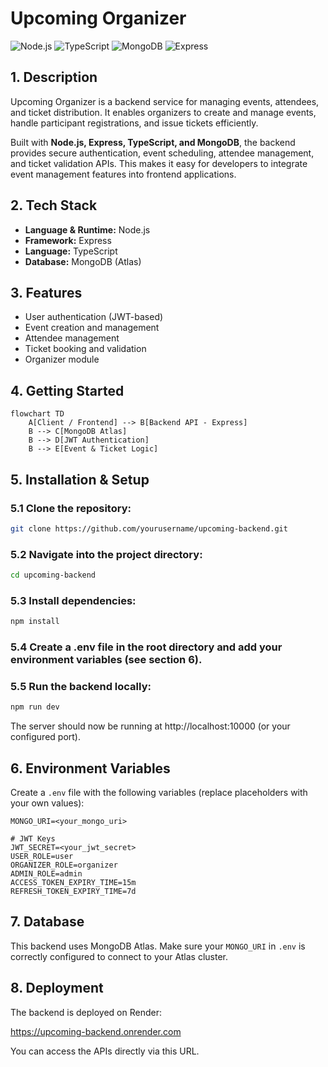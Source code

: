 # Upcoming Organizer

![Node.js](https://img.shields.io/badge/Node.js-18-green?logo=node.js)
![TypeScript](https://img.shields.io/badge/TypeScript-5.2-blue?logo=typescript)
![MongoDB](https://img.shields.io/badge/MongoDB-6.0-green?logo=mongodb)
![Express](https://img.shields.io/badge/Express-4.18-lightgrey?logo=express)

## 1. Description

Upcoming Organizer is a backend service for managing events, attendees, and ticket distribution. It enables organizers to create and manage events, handle participant registrations, and issue tickets efficiently.

Built with **Node.js, Express, TypeScript, and MongoDB**, the backend provides secure authentication, event scheduling, attendee management, and ticket validation APIs. This makes it easy for developers to integrate event management features into frontend applications.

## 2. Tech Stack

- **Language & Runtime:** Node.js  
- **Framework:** Express  
- **Language:** TypeScript  
- **Database:** MongoDB (Atlas)

## 3. Features

- User authentication (JWT-based)  
- Event creation and management  
- Attendee management  
- Ticket booking and validation  
- Organizer module

## 4. Getting Started

```mermaid
flowchart TD
    A[Client / Frontend] --> B[Backend API - Express]
    B --> C[MongoDB Atlas]
    B --> D[JWT Authentication]
    B --> E[Event & Ticket Logic]
```

## 5. Installation & Setup

### 5.1 Clone the repository:
```bash
git clone https://github.com/yourusername/upcoming-backend.git
```

### 5.2 Navigate into the project directory:
```bash
cd upcoming-backend
```

### 5.3 Install dependencies:
```bash
npm install
```

### 5.4 Create a .env file in the root directory and add your environment variables (see section 6).

### 5.5 Run the backend locally:
```bash
npm run dev
```

The server should now be running at http://localhost:10000 (or your configured port).

## 6. Environment Variables

Create a `.env` file with the following variables (replace placeholders with your own values):

```env
MONGO_URI=<your_mongo_uri>

# JWT Keys
JWT_SECRET=<your_jwt_secret>
USER_ROLE=user
ORGANIZER_ROLE=organizer
ADMIN_ROLE=admin
ACCESS_TOKEN_EXPIRY_TIME=15m
REFRESH_TOKEN_EXPIRY_TIME=7d
```

## 7. Database

This backend uses MongoDB Atlas. Make sure your `MONGO_URI` in `.env` is correctly configured to connect to your Atlas cluster.

## 8. Deployment

The backend is deployed on Render:

https://upcoming-backend.onrender.com

You can access the APIs directly via this URL.